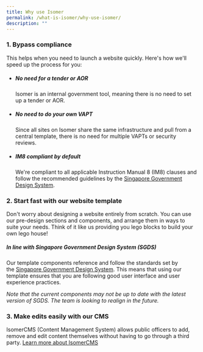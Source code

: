 ```yaml
---
title: Why use Isomer
permalink: /what-is-isomer/why-use-isomer/
description: ""
---
```

### 1. Bypass compliance

This helps when you need to launch a website quickly. Here's how we'll speed up the process for you:

- ##### No need for a tender or AOR
	Isomer is an internal government tool, meaning there is no need to set up a tender or AOR.

- ##### No need to do your own VAPT
	Since all sites on Isomer share the same infrastructure and pull from a central template, there is no need for multiple VAPTs or security reviews.

- ##### IM8 compliant by default
	We're compliant to all applicable Instruction Manual 8 (IM8) clauses and follow the recommended guidelines by the [Singapore Government Design System](https://designsystem.gov.sg/). 


### 2. Start fast with our website template
Don't worry about designing a website entirely from scratch. You can use our pre-design sections and components, and arrange them in ways to suite your needs. Think of it like us providing you lego blocks to build your own lego house!


##### In line with Singapore Government Design System (SGDS)

Our template components reference and follow the standards set by the [Singapore Government Design System](https://designsystem.tech.gov.sg/). This means that using our template ensures that you are following good user interface and user experience practices.

_Note that the current components may not be up to date with the latest version of SGDS. The team is looking to realign in the future._ 

### 3. Make edits easily with our CMS
IsomerCMS (Content Management System) allows public officers to add, remove and edit content themselves without having to go through a third party. 
[Learn more about IsomerCMS](/isomercms)